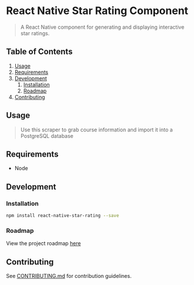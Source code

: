# React Native Star Rating Component

> A React Native component for generating and displaying interactive star ratings.

## Table of Contents

1. [Usage](#usage)
1. [Requirements](#requirements)
1. [Development](#development)
    1. [Installation](#installation)
    1. [Roadmap](#roadmap)
1. [Contributing](#contributing)

## Usage

> Use this scraper to grab course information and import it into a PostgreSQL database

## Requirements

- Node

## Development

### Installation

```sh
npm install react-native-star-rating --save
```

### Roadmap

View the project roadmap [here](https://github.com/djchie/react-native-star-rating/issues)

## Contributing

See [CONTRIBUTING.md](CONTRIBUTING.md) for contribution guidelines.
